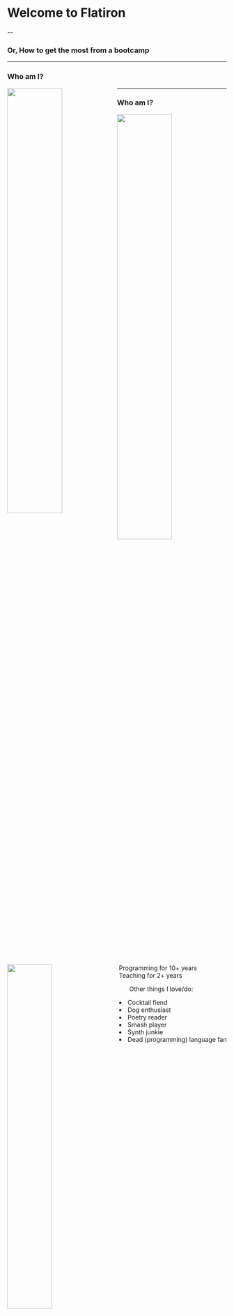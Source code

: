 # Welcome to Flatiron

--

### Or, How to get the most from a bootcamp

---

### Who am I?

<img src="https://raw.githubusercontent.com/tiy-atl-js-jan-2017/slides/master/images/guide.jpg" width="50%" style="float: left;" />

---

### Who am I?

<img src="https://raw.githubusercontent.com/tiy-atl-js-jan-2017/slides/master/images/guide.jpg" width="50%" style="float: left;" />

<img src="https://raw.githubusercontent.com/tiy-atl-js-jan-2017/slides/master/images/excited.jpg" width="45%" style="display: inline-block;" />

<div style="float: right;">
  <span>Programming for 10+ years</span> <br/>
  <span>Teaching for 2+ years</span> <br/>
  <ul>Other things I love/do:</ul>
    <li>Cocktail fiend</li>
    <li>Dog enthusiast</li>
    <li>Poetry reader</li>
    <li>Smash player</li>
    <li>Synth junkie</li>
    <li>Dead (programming) language fan</li>
</div>

---

## The Big Picture

--

* You're embarking on an adventure. You'll experience highs and lows.

--

* You're here to _be_ a programmer. Start now. Writing code is your job.

--

* Focus on process and problem solving over details.
  * Trying to memorize everything _will not_ give the best outcome!
  * Writing correct code is about being able to debug, not remember.
  * Tests on learn are like bumper lanes in a bowling alley.
  * So learn to run your code "by hand".

---

## A few things to know about Flatiron

--

### Timelines

* You're with us for 15 weeks, broken into 5 3-week mods.
  * One each on: Ruby, Rails, Javascript, React. Then final projects!
* Each mod has 2 weeks of class and an exam, followed by a project week.
  * During project week, you will be building an app of your design all day.

--

### The Purpose of Lecture

* Bringing a pen, paper, and whiteboard is as useful as a laptop. Don't type along.

--

* Lectures are recorded and code is uploaded. They are accessible immediately after lunch.

--

* See the concepts beforehand so lecture time can focus on questions and nuances.

---

### The Purpose of Labs

Quoth Tez, "Don't pay attention to the damn green lights!"

--

Lab completion feels like getting all the collectibles in a game or something.
But a green light doesn't mean you _understand_ what you've been doing.

--

Sooner or later, we'll release more labs than you can finish in a day.
I'm aware of no student that has done every lab, nor do I think doing every lab is the best goal.

--

A recommended lab process is:

* Do all the READMEs (and maybe a code along) in a section, then attempt the last lab.
  * If you're able to do it without a ton of issues, move on.
  * If you find yourself getting stuck a lot, go back and do some of the earlier labs in the section 
    on specific topics you're struggling with.

---

## What it takes to succeed

--

<img src="https://raw.githubusercontent.com/tiy-atl-js-jan-2017/slides/master/images/corgi.jpg" style="width: 70%;" />

--

### Key points

1. Fail with confidence. 💪
2. There is no finish line. ✨
3. Be open with us and each other. ❤️

---

### What it takes to succeed

#### Failing

--

* [Listen to Julia][julia] Evans.

[julia]: https://twitter.com/b0rk/status/726201450079113216

--

* You're going to hit walls. A lot.
  * (If you don't, this isn't the best use of your time.)

--

* You will spend more of your career reading and debugging code than writing it!
  * So see those things as important. Don't be discouraged by errors.
  * When writing code, we're experimenting constantly. Run the code, not just the tests.

---

### What it takes to succeed

#### Curiosity

--

> Is studying computer science the best way to prepare to be a programmer?

> No. The best way to prepare is to write programs and
> study programs others have written. ... You've got to want to be
> in this incredible feedback loop where you get people to tell you
> what you're doing wrong.

* Bill Gates, Programmers at Work

--

Your goal _isn't_ the completion of this course. You won't get jobs because of a certificate.

--

Focus on your programming process, not "finishing" all the content.

Pay attention to phases of learning:
  * Reading code written by a professional. (easiest)
  * Being able to write working code while referencing examples. (next day)
  * Being able to write code without examples, just looking up occasional syntax. (next week)

---

### What it takes to succeed

#### Vulnerability

--

* Impostor syndrome is real. Know that I believe you _can_ be a programmer.
  * And there were plenty of times I wondered if I would "make it".

--

* Ask me to explain things til I'm hoarse. Until _you_ are satisfied.

--

* Be careful about evaluating your progress _while in motion_.
  * It's natural to want to compare yourself to others. Instead, focus on what's in front of you.

--

* We move _fast_. You are _supposed to struggle_. The usual pattern is:
  * Find a concept difficult to understand and use the day its introduced.
  * Be able to reproduce it the following day, referring to documentation or examples.
  * Comfortable using it with minimal googling or references in 4-5 days.

--

* Use staff, slack, and, by all means, each other.
  * But root out misunderstandings, don't reveal answers.

---

## Some Expectations

--

* Get a full night's sleep. Get here on time.
* Be responsible adults. Pursue this seriously.
* Be respectful of each other's experiences.
* Enjoy programming with us. :)
